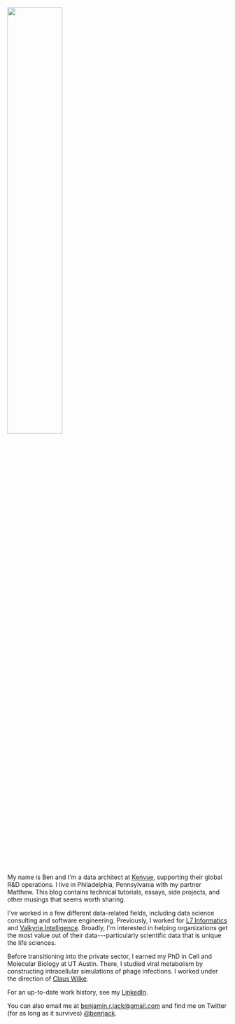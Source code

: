 ---
---

<img src="/headshot-2.jpg" width="50%" style="margin: 16px auto;" />

My name is Ben and I'm a data architect at [Kenvue](http://kenvue.com), supporting their global R&D operations. I live in Philadelphia, Pennsylvania with my partner Matthew. This blog contains technical tutorials, essays, side projects, and other musings that seems worth sharing.

I've worked in a few different data-related fields, including data science consulting and software engineering. Previously, I worked for [L7 Informatics](https://l7informatics.com) and [Valkyrie Intelligence](https://valkyrie.ai). Broadly, I'm interested in helping organizations get the most value out of their data---particularly scientific data that is unique the life sciences. 
				
Before transitioning into the private sector, I earned my PhD in Cell and Molecular Biology at UT Austin. There, I studied viral metabolism by constructing intracellular simulations of phage infections. I worked under the direction of [Claus Wilke](https://wilkelab.org).

For an up-to-date work history, see my [LinkedIn](https://www.linkedin.com/in/benjaminrjack/).

You can also email me at [benjamin.r.jack@gmail.com](mailto:benjamin.r.jack@gmail.com) and find me on Twitter (for as long as it survives) [@benrjack](https://twitter.com/benrjack).